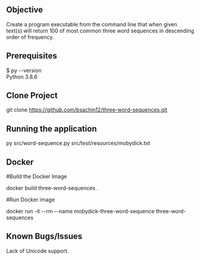 ## Objective



Create a program executable from the command line that when given text(s) will return 100 of most common three word sequences in descending order of frequency.

## Prerequisites

$ py --version <br />
Python 3.8.6

## Clone Project

git clone https://github.com/bsachin12/three-word-sequences.git

## Running the application

py src/word-sequence.py src/test/resources/mobydick.txt <br />


## Docker

#Build the Docker Image <br />

docker build three-word-sequences . <br />

#Run Docker image <br />

docker run -it --rm --name mobydick-three-word-sequence three-word-sequences

## Known Bugs/Issues

Lack of Unicode support.
